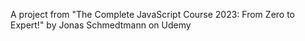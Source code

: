 A project from "The Complete JavaScript Course 2023: From Zero to Expert!" by Jonas Schmedtmann on Udemy

